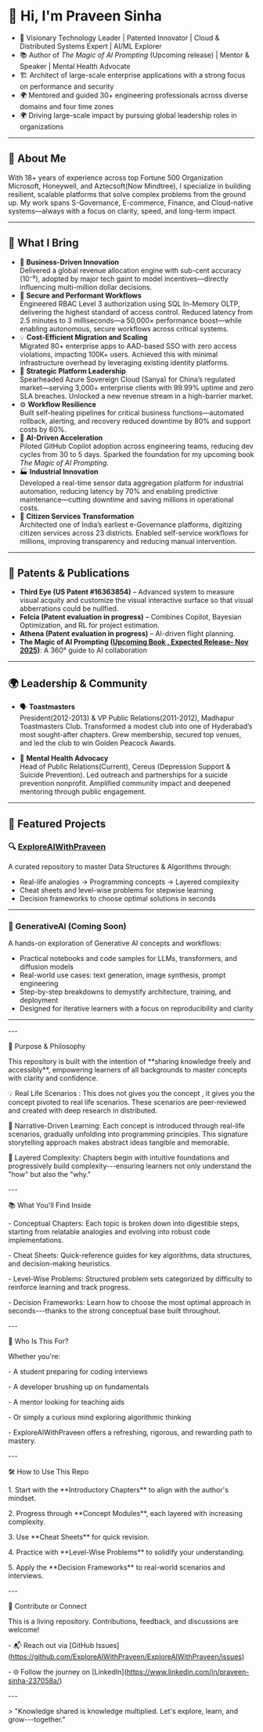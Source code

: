 # 👋 Hi, I'm Praveen Sinha

- 🚀 Visionary Technology Leader | Patented Innovator | Cloud & Distributed Systems Expert | AI/ML Explorer  
- 📚 Author of *The Magic of AI Prompting* (Upcoming release) | Mentor & Speaker | Mental Health Advocate
- 🏗️ Architect of large-scale enterprise applications with a strong focus on performance and security
- 🌍 Mentored and guided 30+ engineering professionals across diverse domains and four time zones
- 🌍 Driving large-scale impact by pursuing global leadership roles in organizations

---

## 👤 About Me

With 18+ years of experience across top Fortune 500 Organization Microsoft, Honeywell, and Aztecsoft(Now Mindtree), 
I specialize in building resilient, scalable platforms that solve complex problems from the ground up. 
My work spans S-Governance, E-commerce, Finance, and Cloud-native systems—always with a focus on clarity, speed, and long-term impact.

---

## 🧠 What I Bring

- 🚀 **Business-Driven Innovation** 	
   Delivered a global revenue allocation engine with sub-cent accuracy (10⁻⁹), adopted by major tech gaint to model incentives—directly influencing multi-million dollar decisions.  
- 🧱 **Secure and Performant Workflows**  
  Engineered RBAC Level 3 authorization using SQL In-Memory OLTP, delivering the highest standard of access control. Reduced latency from 2.5 minutes to 3 milliseconds—a 50,000× performance boost—while enabling autonomous, secure workflows across critical systems.
- 💡 **Cost-Efficient Migration and Scaling**  
  Migrated 80+ enterprise apps to AAD-based SSO with zero access violations, impacting 100K+ users. Achieved this with minimal infrastructure overhead by leveraging existing identity platforms.
- 🧭 **Strategic Platform Leadership**  
  Spearheaded Azure Sovereign Cloud (Sanya) for China’s regulated market—serving 3,000+ enterprise clients with 99.99% uptime and zero SLA breaches. Unlocked a new revenue stream in a high-barrier market.
- ⚙️ **Workflow Resilience**  
  Built self-healing pipelines for critical business functions—automated rollback, alerting, and recovery reduced downtime by 80% and support costs by 60%.
- 🧠 **AI-Driven Acceleration**  
  Piloted GitHub Copilot adoption across engineering teams, reducing dev cycles from 30 to 5 days. Sparked the foundation for my upcoming book *The Magic of AI Prompting*.
- 🏭 **Industrial Innovation**  
  Developed a real-time sensor data aggregation platform for industrial automation, reducing latency by 70% and enabling predictive maintenance—cutting downtime and saving millions in operational costs.
- 🛂 **Citizen Services Transformation**  
  Architected one of India’s earliest e-Governance platforms, digitizing citizen services across 23 districts. Enabled self-service workflows for millions, improving transparency and reducing manual intervention.

---
## 🏅 Patents & Publications

- **Third Eye (US Patent #16363854)** – Advanced system to measure visual acquity and customize the visual interactive surface so that visual abberrations could be nullfied.   
- **Felcia (Patent evaluation in progress)**  – Combines Copilot, Bayesian Optimization, and RL for project estimation. 
- **Athena (Patent evaluation in progress)** – AI-driven flight planning. 
- **The Magic of AI Prompting (<u>Upcoming Book , Expected Release- Nov 2025</u>)**: A 360° guide to AI collaboration  

---
## 🌍 Leadership & Community

- 🗣️ **Toastmasters**  
  President(2012-2013) & VP Public Relations(2011-2012), Madhapur Toastmasters Club. Transformed a modest club into one of Hyderabad’s most sought-after chapters. Grew membership, secured top venues, and led the club to win Golden Peacock Awards.

- 🧠 **Mental Health Advocacy**  
  Head of Public Relations(Current), Cereus (Depression Support & Suicide Prevention). Led outreach and partnerships for a suicide prevention nonprofit. Amplified community impact and deepened mentoring through public engagement.

---
## 📘 Featured Projects

 ### 🔍 [ExploreAIWithPraveen](https://github.com/ExploreAIWithPraveen/ExploreAIWithPraveen)

A curated repository to master Data Structures & Algorithms through:

- Real-life analogies → Programming concepts → Layered complexity  
- Cheat sheets and level-wise problems for stepwise learning  
- Decision frameworks to choose optimal solutions in seconds  

---

### 🤖 GenerativeAI (Coming Soon)

A hands-on exploration of Generative AI concepts and workflows:

- Practical notebooks and code samples for LLMs, transformers, and diffusion models  
- Real-world use cases: text generation, image synthesis, prompt engineering  
- Step-by-step breakdowns to demystify architecture, training, and deployment  
- Designed for iterative learners with a focus on reproducibility and clarity  

---

\-\--

 🎯 Purpose & Philosophy

This repository is built with the intention of \*\*sharing knowledge
freely and accessibly\*\*, empowering learners of all backgrounds to
master concepts with clarity and confidence.

 💡 Real Life Scenarios : This does not gives you the concept , it gives you the concept pivoted to real life scenarios. These scenarios are  peer-reviewed and created with deep  research in distributed.

 🧠 Narrative-Driven Learning: Each concept is introduced
through real-life scenarios, gradually unfolding into
programming principles. This signature storytelling approach makes
abstract ideas tangible and memorable.

🧩 Layered Complexity: Chapters begin with intuitive
foundations and progressively build complexity---ensuring learners not
only understand the "how" but also the "why."

\-\--

📚 What You\'ll Find Inside

\- Conceptual Chapters: Each topic is broken down into
digestible steps, starting from relatable analogies and evolving into
robust code implementations.

\- Cheat Sheets: Quick-reference guides for key algorithms, data
structures, and decision-making heuristics.

\- Level-Wise Problems: Structured problem sets categorized by
difficulty to reinforce learning and track progress.

\- Decision Frameworks: Learn how to choose the most optimal
approach in seconds---thanks to the strong conceptual base built
throughout.

\-\--

🚀 Who Is This For?

Whether you\'re:

\- A student preparing for coding interviews

\- A developer brushing up on fundamentals

\- A mentor looking for teaching aids

\- Or simply a curious mind exploring algorithmic thinking

\- ExploreAIWithPraveen offers a refreshing, rigorous, and rewarding path
to mastery.

\-\--

🛠️ How to Use This Repo

1\. Start with the \*\*Introductory Chapters\*\* to align with the
author\'s mindset.

2\. Progress through \*\*Concept Modules\*\*, each layered with
increasing complexity.

3\. Use \*\*Cheat Sheets\*\* for quick revision.

4\. Practice with \*\*Level-Wise Problems\*\* to solidify your
understanding.

5\. Apply the \*\*Decision Frameworks\*\* to real-world scenarios and
interviews.

\-\--

🙌 Contribute or Connect

This is a living repository. Contributions, feedback, and discussions
are welcome!

\- 📬 Reach out via \[GitHub
	Issues\](https://github.com/ExploreAIWithPraveen/ExploreAIWithPraveen/issues)

\- 🌐 Follow the journey on
	\[LinkedIn\](https://www.linkedin.com/in/praveen-sinha-237058a/)

\-\--

\> "Knowledge shared is knowledge multiplied. Let's explore, learn, and
grow---together."
